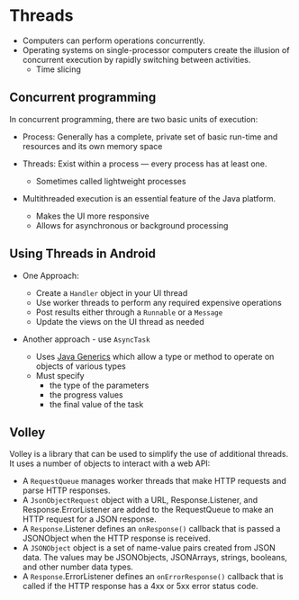 # Threads
- Computers can perform operations concurrently.
- Operating systems on single-processor computers create the illusion of concurrent execution by rapidly switching between activities.
  - Time slicing

## Concurrent programming
In concurrent programming, there are two basic units of execution:
- Process: Generally has a complete, private set of basic run-time and  resources and its own memory space
- Threads: Exist within a process — every process has at least one.
  - Sometimes called lightweight processes


- Multithreaded execution is an essential feature of the Java platform.
  - Makes the UI more responsive
  - Allows for asynchronous or background processing


## Using Threads in Android
- One Approach:
  - Create a `Handler` object in your UI thread
  - Use worker threads to perform any required expensive operations
  - Post results either through a `Runnable` or a `Message`
  - Update the views on the UI thread as needed


- Another approach - use `AsyncTask`
  - Uses [Java Generics](https://docs.oracle.com/javase/tutorial/java/generics/index.html) which allow a type or method to operate on objects of various types
  - Must specify
    - the type of the parameters
    - the progress values
    - the final value of the task


## Volley
Volley is a library that can be used to simplify the use of additional threads.  It uses a number of objects to interact with a web API:
- A `RequestQueue` manages worker threads that make HTTP requests and parse HTTP responses.
- A `JsonObjectRequest` object with a URL, Response.Listener, and Response.ErrorListener are added to the RequestQueue to make an HTTP request for a JSON response.
- A `Response`.Listener defines an `onResponse()` callback that is passed a JSONObject when the HTTP response is received.
- A `JSONObject` object is a set of name-value pairs created from JSON data. The values may be JSONObjects, JSONArrays, strings, booleans, and other number data types.
- A `Response`.ErrorListener defines an `onErrorResponse()` callback that is called if the HTTP response has a 4xx or 5xx error status code.

